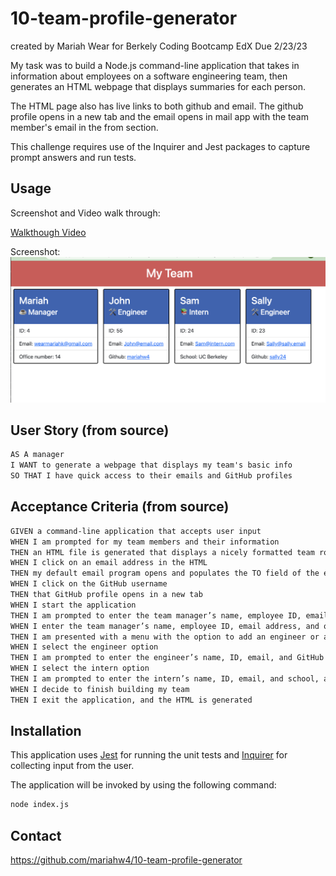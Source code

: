 # 10-team-profile-generator
created by Mariah Wear for Berkely Coding Bootcamp EdX
Due 2/23/23

My task was to build a Node.js command-line application that takes in information about employees on a software engineering team, then generates an HTML webpage that displays summaries for each person. 

The HTML page also has live links to both github and email.  The github profile opens in a new tab and the email opens in mail app with the team member's email in the from section. 

This challenge requires use of the Inquirer and Jest packages to capture prompt answers and run tests. 

## Usage
Screenshot and Video walk through:

[Walkthough Video](https://drive.google.com/file/d/1Wy8qPW-qCBqGl48ijrFqJBFmN6GLYg88/view)

Screenshot:
![Screenshot](./src/images/screenshot.png)

## User Story (from source)

```md
AS A manager
I WANT to generate a webpage that displays my team's basic info
SO THAT I have quick access to their emails and GitHub profiles
```

## Acceptance Criteria (from source)

```md
GIVEN a command-line application that accepts user input
WHEN I am prompted for my team members and their information
THEN an HTML file is generated that displays a nicely formatted team roster based on user input
WHEN I click on an email address in the HTML
THEN my default email program opens and populates the TO field of the email with the address
WHEN I click on the GitHub username
THEN that GitHub profile opens in a new tab
WHEN I start the application
THEN I am prompted to enter the team manager’s name, employee ID, email address, and office number
WHEN I enter the team manager’s name, employee ID, email address, and office number
THEN I am presented with a menu with the option to add an engineer or an intern or to finish building my team
WHEN I select the engineer option
THEN I am prompted to enter the engineer’s name, ID, email, and GitHub username, and I am taken back to the menu
WHEN I select the intern option
THEN I am prompted to enter the intern’s name, ID, email, and school, and I am taken back to the menu
WHEN I decide to finish building my team
THEN I exit the application, and the HTML is generated
```

## Installation

This application uses [Jest](https://www.npmjs.com/package/jest) for running the unit tests and [Inquirer](https://www.npmjs.com/package/inquirer/v/8.2.4) for collecting input from the user.

 The application will be invoked by using the following command:

```bash
node index.js
```

## Contact

https://github.com/mariahw4/10-team-profile-generator
